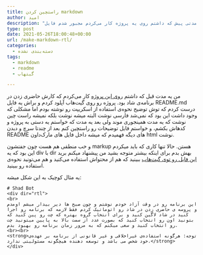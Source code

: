 ```yaml
---
title: راستچین کردن markdown
author: امید
description: "مدتی پیش که داشتم روی یه پروژه کار می‌کردم مجبور شدم فایل readme که بصورت markdown هست رو فارسی بنویسم و با اعمال این تغییر کوچیک تونستم این کار رو انجام بدم."
type: post
date: 2021-05-26T18:00:48+00:00
url: /make-markdown-rtl/
categories:
  - دسته‌بندی نشده
tags:
  - markdown
  - readme
  - گیتهاب

---
```

من یه مدت قبل که داشتم <a rel="noreferrer noopener" href="https://github.com/techwithomid/shad-bot" target="_blank">روی این پروژه</a> کار می‌کردم که کارش حاضری زدن در برنامه‌ی شاد بود. پروژه رو روی گیت‌هاب آپلود کردم و براش یه فایل README.md درست کردم که توش توضیح نحوه‌ی استفاده از اسکریپت رو نوشته بودم اما مشکلی که وجود داشت این بود که نمی‌شد فارسی نوشت البته میشه نوشت بلکه نمیشه راست چین نوشت که یه مدت همینجوری موند ولی بعد یه مدت که خواستم یه دستی به پروژه و کدهاش بکشم، و خواستم فایل توضیحات رو راستچین کنم بعد از چندتا سرچ و دیدن README های دیگه فهمیدم که میشه داخل فایل های مارک‌داون html نوشت.

و خب منطقی هم هست چون جفتشون markup هستن. حالا تنها کاری که باید میکردم این بود که یه div با dir بهش بدم برای اینکه بیشتر متوجه بشید من پیشنهاد میکنم برید <a href="https://github.com/TechWithOmid/shad-bot/blob/main/README.md" target="_blank" rel="noreferrer noopener">این فایل رو توی گیت‌هاب</a> ببینید که هم از محتواش استفاده می‌کنید و هم می‌تونید نحوه‌ی استفاده رو ببینید.

یه مثال کوچیک به این شکل میشه:

<pre class="wp-block-code"><code># Shad Bot
&lt;div dir="rtl">
&lt;br>
این برنامه رو در وقت آزاد خودم نوشتم و چون صبح ها دیر بیدار میشم اومدم و پروسه ی حاضری زدن در شاد رو اتوماتیک کردم فقط لازمه که برنامه رو اجرا کنید در شاد لاگین کنید و برای انتخاب گروه بهتره که چت رو پین کنید که بتونید اون رو انتخاب کنید که بصورت عدد از سمت بالا به پایین میتونید چت رو انتخاب کنید و سعی میکنم که به مرور زمان برنامه رو بهبود بدم.
&lt;br>&lt;br>
&lt;strong>توجه: هرگونه استفاده‌ی غیراخلاقی و غیر قانونی از برنامه بر عهده‌ی خود شخص می باشد و توسعه دهنده هیچگونه مسئولیتی ندارد.&lt;/strong>
&lt;/div></code></pre>